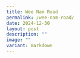 ```yaml
---
title: Wee Nam Road
permalink: /wee-nam-road/
date: 2024-12-30
layout: post
description: ""
image: ""
variant: markdown
---
```

